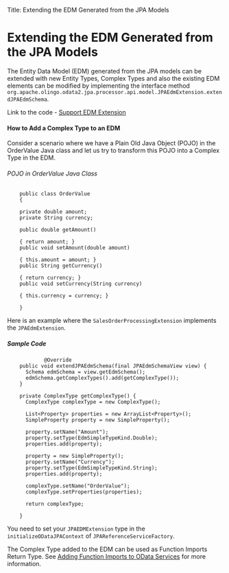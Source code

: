 Title: Extending the EDM Generated from the JPA Models

# Extending the EDM Generated from the JPA Models

The Entity Data Model (EDM) generated from the JPA models can be extended with new Entity Types, Complex Types and also the existing EDM elements can be modified by implementing the interface method `org.apache.olingo.odata2.jpa.processor.api.model.JPAEdmExtension.extendJPAEdmSchema`.

Link to the code - [Support EDM Extension][1]

#### How to Add a Complex Type to an EDM

Consider a scenario where we have a Plain Old Java Object (POJO) in the OrderValue Java class and let us try to transform this POJO into a Complex Type in the EDM.

###### POJO in OrderValue Java Class

        public class OrderValue
		{

		private double amount;
		private String currency;

		public double getAmount()

		{ return amount; }
		public void setAmount(double amount)

		{ this.amount = amount; }
		public String getCurrency()

		{ return currency; }
		public void setCurrency(String currency)

		{ this.currency = currency; }

		}


Here is an example where the `SalesOrderProcessingExtension` implements the `JPAEdmExtension`.

##### Sample Code

                @Override
		public void extendJPAEdmSchema(final JPAEdmSchemaView view) {
		  Schema edmSchema = view.getEdmSchema();
		  edmSchema.getComplexTypes().add(getComplexType());
		}

		private ComplexType getComplexType() {
		  ComplexType complexType = new ComplexType();

		  List<Property> properties = new ArrayList<Property>();
		  SimpleProperty property = new SimpleProperty();

		  property.setName("Amount");
		  property.setType(EdmSimpleTypeKind.Double);
		  properties.add(property);

		  property = new SimpleProperty();
		  property.setName("Currency");
		  property.setType(EdmSimpleTypeKind.String);
		  properties.add(property);

		  complexType.setName("OrderValue");
		  complexType.setProperties(properties);

		  return complexType;

		}

You need to set your `JPAEDMExtension` type in the `initializeODataJPAContext` of `JPAReferenceServiceFactory`.

The Complex Type added to the EDM can be used as Function Imports Return Type. See [Adding Function Imports to OData Services][2] for more information.





  [1]: https://gitbox.apache.org/repos/asf?p=olingo-odata2.git;a=blob;f=odata2-jpa-processor/jpa-web/src/main/java/org/apache/olingo/odata2/jpa/processor/ref/extension/SalesOrderProcessingExtension.java;h=3dacd7e727528cb79cb3d4a878ac53d0a4b25277;hb=ecdc476
  [2]: </doc/odata2/tutorials/jpafunctionimport.html>
